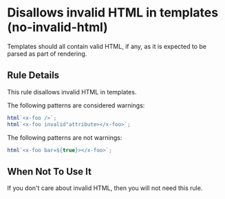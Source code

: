 # Disallows invalid HTML in templates (no-invalid-html)

Templates should all contain valid HTML, if any, as it is expected
to be parsed as part of rendering.

## Rule Details

This rule disallows invalid HTML in templates.

The following patterns are considered warnings:

```ts
html`<x-foo />`;
html`<x-foo invalid"attribute></x-foo>`;
```

The following patterns are not warnings:

```ts
html`<x-foo bar=${true}></x-foo>`;
```

## When Not To Use It

If you don't care about invalid HTML, then you will not need this rule.
